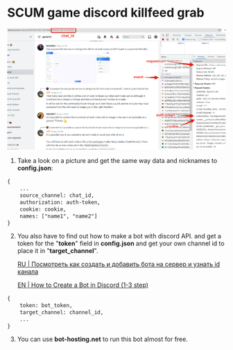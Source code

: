 # SCUM game discord killfeed grab


![alt get this in config.json: chat_id to source_channel, auth-token to authorization and cookie](https://github.com/artskar/scum-killfeed/blob/main/data4bot.png)
1) Take a look on a picture and get the same way data and nicknames to **config.json**:
```
{
    ...
    source_channel: chat_id,
    authorization: auth-token,
    cookie: cookie,
    names: ["name1", "name2"]
}
```
2) You also have to find out how to make a bot with discord API. and get a token for the "**token**" field in **config.json**
and get your own channel id to place it in "**target_channel**".

    [RU | Посмотреть как создать и добавить бота на сервер и узнать id канала](https://vc.ru/services/288966-bot-discord-kak-sozdat-i-dobavit-na-server)

    [EN | How to Create a Bot in Discord (1-3 step)](https://www.wikihow.com/Create-a-Bot-in-Discord)


```
{
    token: bot_token,
    target_channel: channel_id,
    ...
}
```

3) You can use **bot-hosting.net** to run this bot almost for free. 
